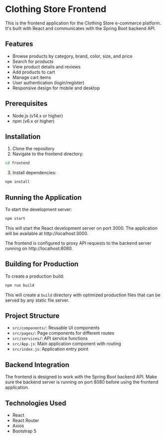 # Clothing Store Frontend

This is the frontend application for the Clothing Store e-commerce platform. It's built with React and communicates with the Spring Boot backend API.

## Features

- Browse products by category, brand, color, size, and price
- Search for products
- View product details and reviews
- Add products to cart
- Manage cart items
- User authentication (login/register)
- Responsive design for mobile and desktop

## Prerequisites

- Node.js (v14.x or higher)
- npm (v6.x or higher)

## Installation

1. Clone the repository
2. Navigate to the frontend directory:
```bash
cd frontend
```

3. Install dependencies:
```bash
npm install
```

## Running the Application

To start the development server:

```bash
npm start
```

This will start the React development server on port 3000. The application will be available at http://localhost:3000.

The frontend is configured to proxy API requests to the backend server running on http://localhost:8080.

## Building for Production

To create a production build:

```bash
npm run build
```

This will create a `build` directory with optimized production files that can be served by any static file server.

## Project Structure

- `src/components/`: Reusable UI components
- `src/pages/`: Page components for different routes
- `src/services/`: API service functions
- `src/App.js`: Main application component with routing
- `src/index.js`: Application entry point

## Backend Integration

The frontend is designed to work with the Spring Boot backend API. Make sure the backend server is running on port 8080 before using the frontend application.

## Technologies Used

- React
- React Router
- Axios
- Bootstrap 5 